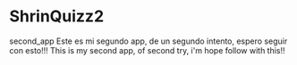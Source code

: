 # ShrinQuizz2
second_app
Este es mi segundo app, de un segundo intento, espero seguir con esto!!!
This is my second app, of second try, i'm hope follow with this!!

